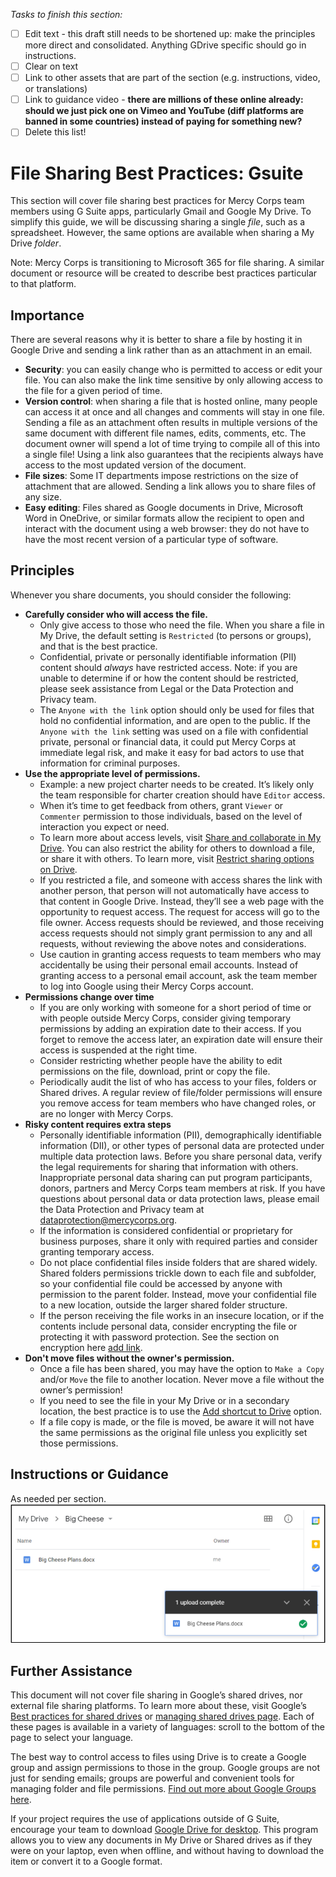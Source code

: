 *Tasks to finish this section:*
- [ ] Edit text - this draft still needs to be shortened up: make the principles more direct and consolidated. Anything GDrive specific should go in instructions.
- [ ] Clear on text
- [ ] Link to other assets that are part of the section (e.g. instructions, video, or translations)
- [ ] Link to guidance video - **there are millions of these online already: should we just pick one on Vimeo and YouTube (diff platforms are banned in some countries) instead of paying for something new?**
- [ ] Delete this list!

# File Sharing Best Practices: Gsuite
This section will cover file sharing best practices for Mercy Corps team members using G Suite apps, particularly Gmail and Google My Drive. To simplify this guide, we will be discussing sharing a single *file*, such as a spreadsheet. However, the same options are available when sharing a My Drive *folder*.

Note: Mercy Corps is transitioning to Microsoft 365 for file sharing. A similar document or resource will be created to describe best practices particular to that platform.

## Importance
There are several reasons why it is better to share a file by hosting it in Google Drive and sending a link rather than as an attachment in an email.
- **Security**: you can easily change who is permitted to access or edit your file. You can also make the link time sensitive by only allowing access to the file for a given period of time.
- **Version control**: when sharing a file that is hosted online, many people can access it at once and all changes and comments will stay in one file. Sending a file as an attachment often results in multiple versions of the same document with different file names, edits, comments, etc. The document owner will spend a lot of time trying to compile all of this into a single file! Using a link also guarantees that the recipients always have access to the most updated version of the document.
- **File sizes**: Some IT departments impose restrictions on the size of attachment that are allowed. Sending a link allows you to share files of any size.
- **Easy editing**: Files shared as Google documents in Drive, Microsoft Word in OneDrive, or similar formats allow the recipient to open and interact with the document using a web browser: they do not have to have the most recent version of a particular type of software.

## Principles
Whenever you share documents, you should consider the following:
- **Carefully consider who will access the file.**
  - Only give access to those who need the file. When you share a file in My Drive, the default setting is `Restricted` (to persons or groups),
and that is the best practice.
  - Confidential, private or personally identifiable information (PII) content should *always* have restricted access. Note: if you are unable to determine if or how the content should be restricted, please seek assistance from Legal or the Data Protection and Privacy team.
  - The `Anyone with the link` option should only be used for files that hold no confidential information, and are open to the public. If the `Anyone with the link` setting was used on a file with confidential private, personal or financial data, it could put Mercy Corps at immediate legal risk, and make it easy for bad actors to use that information for criminal purposes.
- **Use the appropriate level of permissions.**
  - Example: a new project charter needs to be created. It’s likely only the team responsible for charter creation should have `Editor` access.
  - When it’s time to get feedback from others, grant `Viewer` or `Commenter` permission to those individuals, based on the level of interaction you expect or need.
  - To learn more about access levels, visit [Share and collaborate in My Drive](https://support.google.com/a/users/answer/9310248?hl=en). You can also restrict the ability for others to download a file, or share it with others. To learn more, visit [Restrict sharing options on Drive](https://support.google.com/a/users/answer/9308868?hl=en).
  - If you restricted a file, and someone with access shares the link with another person, that person will not automatically have access to that content in Google Drive. Instead, they’ll see a web page with the opportunity to request access. The request for access will go to the file owner. Access requests should be reviewed, and those receiving access requests should not simply grant permission to any and all requests, without reviewing the above notes and considerations.
  - Use caution in granting access requests to team members who may accidentally be using their personal email accounts. Instead of granting access to a personal email account, ask the team member to log into Google using their Mercy Corps account.
- **Permissions change over time**
  - If you are only working with someone for a short period of time or with people outside Mercy Corps, consider giving temporary permissions by adding an expiration date to their access. If you forget to remove the access later, an expiration date will ensure their access is suspended at the right time.
  - Consider restricting whether people have the ability to edit permissions on the file, download, print or copy the file.
  - Periodically audit the list of who has access to your files, folders or Shared drives. A regular review of file/folder permissions will ensure you remove access for team members who have changed roles, or are no longer with Mercy Corps.
- **Risky content requires extra steps**
  - Personally identifiable information (PII), demographically identifiable information (DII), or other types of personal data are protected under multiple data protection laws. Before you share personal data, verify the legal requirements for sharing that information with others. Inappropriate personal data sharing can put program participants, donors, partners and Mercy Corps team members at risk. If you have questions about personal data or data protection laws, please email the Data Protection and Privacy team at dataprotection@mercycorps.org.
  - If the information is considered confidential or proprietary for business purposes, share it only with required parties and consider granting temporary access.
  - Do not place confidential files inside folders that are shared widely. Shared folders permissions trickle down to each file and subfolder, so your confidential file could be accessed by anyone with permission to the parent folder. Instead, move your confidential file to a new location, outside the larger shared folder structure.
  - If the person receiving the file works in an insecure location, or if the contents include personal data, consider encrypting the file or protecting it with password protection. See the section on encryption here [add link](www.link.com).
- **Don't move files without the owner's permission.**
  - Once a file has been shared, you may have the option to `Make a Copy` and/or `Move` the file to another location. Never move a file without the owner’s permission!
  - If you need to see the file in your My Drive or in a secondary location, the best practice is to use the [Add shortcut to Drive](https://support.google.com/drive/answer/9700156?hl=en&co=GENIE.Platform%3DDesktop) option.
  - If a file copy is made, or the file is moved, be aware it will not have the same permissions as the original file unless you explicitly set those permissions.

## Instructions or Guidance
As needed per section.
![Uploading a file](images/Filesharing_Gdrive_Step1.png)

## Further Assistance
This document will not cover file sharing in Google’s shared drives, nor external file sharing platforms. To learn more about these, visit Google’s [Best practices for shared drives](https://support.google.com/a/users/answer/9310352?hl=en) or [managing shared drives page](https://support.google.com/a/topic/7337266?hl=en&ref_topic=2490075). Each of these pages is available in a variety of languages: scroll to the bottom of the page to select your language.

The best way to control access to files using Drive is to create a Google group and assign permissions to those in the group. Google groups are not just for sending emails; groups are powerful and convenient tools for managing folder and file permissions. [Find out more about Google Groups here](https://support.google.com/groups/?hl=en#topic=9216).

If your project requires the use of applications outside of G Suite, encourage your team to download [Google Drive for desktop](https://support.google.com/drive/answer/7329379?hl=en). This program allows you to view any documents in My Drive or Shared drives as if they were on your laptop, even when offline, and without having to download the item or convert it to a Google format.
